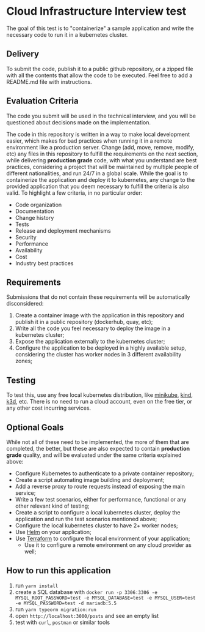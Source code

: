 # Cloud Infrastructure Interview test

The goal of this test is to "containerize" a sample application and write the necessary code to run it in a kubernetes cluster.

## Delivery

To submit the code, publish it to a public github repository, or a zipped file with all the contents that allow the code to be executed. Feel free to add a README.md file with instructions.

## Evaluation Criteria

The code you submit will be used in the technical interview, and you will be questioned about decisions made on the implementation.

The code in this repository is written in a way to make local development easier, which makes for bad practices when running it in a remote environment like a production server.
Change (add, move, remove, modify, etc) any files in this repository to fulfill the requirements on the next section, while delivering **production grade** code, with what you understand are best practices, considering a project that will be maintained by multiple people
of different nationalities, and run 24/7 in a global scale.
While the goal is to containerize the application and deploy it to kubernetes, any change to the provided application that you deem necessary to fulfill the criteria is also valid.
To highlight a few criteria, in no particular order:

- Code organization
- Documentation
- Change history
- Tests
- Release and deployment mechanisms
- Security
- Performance
- Availability
- Cost
- Industry best practices

## Requirements

Submissions that do not contain these requirements will be automatically disconsidered:

1. Create a container image with the application in this repository and publish it in a public repository (dockerhub, quay, etc);
2. Write all the code you feel necessary to deploy the image in a kubernetes cluster;
3. Expose the application externally to the kubernetes cluster;
4. Configure the application to be deployed in a highly available setup, considering the cluster has worker nodes in 3 different availability zones;

## Testing

To test this, use any free local kubernetes distribution, like [minikube](https://github.com/kubernetes/minikube), [kind](https://kind.sigs.k8s.io/), [k3d](https://k3d.io), etc.
There is no need to run a cloud account, even on the free tier, or any other cost incurring services.

## Optional Goals

While not all of these need to be implemented, the more of them that are completed, the better, but these are also expected to contain **production grade** quality, and will be evaluated under the same criteria explained above:

- Configure Kubernetes to authenticate to a private container repository;
- Create a script automating image building and deployment;
- Add a reverse proxy to route requests instead of exposing the main service;
- Write a few test scenarios, either for performance, functional or any other relevant kind of testing;
- Create a script to configure a local kubernetes cluster, deploy the application and run the test scenarios mentioned above;
- Configure the local kubernetes cluster to have 2+ worker nodes;
- Use [Helm](https://helm.sh/) on your application;
- Use [Terraform](https://www.terraform.io/) to configure the local environment of your application;
  - Use it to configure a remote environment on any cloud provider as well;

## How to run this application

1. run `yarn install`
2. create a SQL database with `docker run -p 3306:3306 -e MYSQL_ROOT_PASSWORD=test -e MYSQL_DATABASE=test -e MYSQL_USER=test -e MYSQL_PASSWORD=test -d mariadb:5.5`
3. run `yarn typeorm migration:run`
4. open `http://localhost:3000/posts` and see an empty list
5. test with `curl`, `postman` or similar tools
